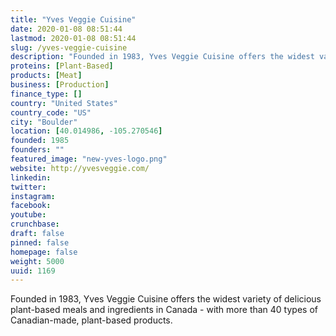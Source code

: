 ```yaml
---
title: "Yves Veggie Cuisine"
date: 2020-01-08 08:51:44
lastmod: 2020-01-08 08:51:44
slug: /yves-veggie-cuisine
description: "Founded in 1983, Yves Veggie Cuisine offers the widest variety of delicious plant-based meals and ingredients in Canada - with more than 40 types of Canadian-made, plant-based products."
proteins: [Plant-Based]
products: [Meat]
business: [Production]
finance_type: []
country: "United States"
country_code: "US"
city: "Boulder"
location: [40.014986, -105.270546]
founded: 1985
founders: ""
featured_image: "new-yves-logo.png"
website: http://yvesveggie.com/
linkedin: 
twitter: 
instagram: 
facebook: 
youtube: 
crunchbase: 
draft: false
pinned: false
homepage: false
weight: 5000
uuid: 1169
---
```

Founded in 1983, Yves Veggie Cuisine offers the widest variety of delicious plant-based meals and ingredients in Canada - with more than 40 types of Canadian-made, plant-based products.
